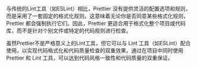 与传统的Lint工具（如ESLint）相比，Prettier 没有提供灵活的配置选项和规则，而是采用了一套固定的格式化规则。这意味着无论你是否同意某些格式化规则，Prettier 都会强制执行它们。因此，Prettier 更适合用于格式化整个项目或代码库，而不是针对个别文件或特定的代码规则进行检查。

虽然Prettier不是严格意义上的Lint工具，但它可以与 Lint 工具（如ESLint）配合使用，以实现代码格式化和代码质量检查的双重效果。通过在项目中同时使用 Prettier 和 Lint 工具，可以达到代码风格一致性和代码质量的双重保证。